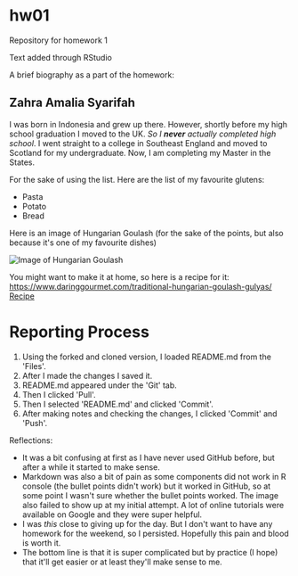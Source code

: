 # hw01
Repository for homework 1

Text added through RStudio

A brief biography as a part of the homework:

## Zahra Amalia Syarifah
I was born in Indonesia and grew up there. However, shortly before my high school graduation I moved to the UK. *So I **never** actually completed high school*. I went straight to a college in Southeast England and moved to Scotland for my undergraduate. Now, I am completing my Master in the States.

For the sake of using the list. Here are the list of my favourite glutens:
* Pasta
* Potato
* Bread

Here is an image of Hungarian Goulash (for the sake of the points, but also because it's one of my favourite dishes)

![Image of Hungarian Goulash](http://img.taste.com.au/JCSA2ji6/w720-h480-cfill-q80/taste/2016/11/goulash-soup-75934-1.jpeg)

You might want to make it at home, so here is a recipe for it:
https://www.daringgourmet.com/traditional-hungarian-goulash-gulyas/ 
[Recipe](https://www.daringgourmet.com/traditional-hungarian-goulash-gulyas/)

# Reporting Process
1. Using the forked and cloned version, I loaded README.md from the 'Files'.
2. After I made the changes I saved it.
3. README.md appeared under the 'Git' tab.
4. Then I clicked 'Pull'.
5. Then I selected 'README.md' and clicked 'Commit'.
6. After making notes and checking the changes, I clicked 'Commit' and 'Push'.

Reflections:
* It was a bit confusing at first as I have never used GitHub before, but after a while it started to make sense.
* Markdown was also a bit of pain as some components did not work in R console (the bullet points didn't work) but it worked in GitHub, so at some point I wasn't sure whether the bullet points worked. The image also failed to show up at my initial attempt. A lot of online tutorials were available on Google and they were super helpful.
* I was *this* close to giving up for the day. But I don't want to have any homework for the weekend, so I persisted. Hopefully this pain and blood is worth it.
* The bottom line is that it is super complicated but by practice (I hope) that it'll get easier or at least they'll make sense to me.